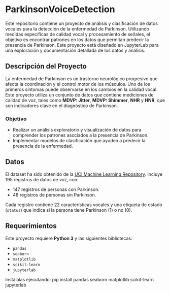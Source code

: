 # ParkinsonVoiceDetection

Este repositorio contiene un proyecto de análisis y clasificación de datos vocales para la detección de la enfermedad de Parkinson. Utilizando medidas específicas de calidad vocal y procesamiento de señales, el objetivo es encontrar patrones en los datos que permitan predecir la presencia de Parkinson. Este proyecto está diseñado en JupyterLab para una exploración y documentación detallada de los datos y análisis.

## Descripción del Proyecto
La enfermedad de Parkinson es un trastorno neurológico progresivo que afecta la coordinación y el control motor de los músculos. Uno de los primeros síntomas puede observarse en los cambios en la calidad vocal. Este proyecto utiliza un conjunto de datos que contiene mediciones de calidad de voz, tales como **MDVP: Jitter**, **MDVP: Shimmer**, **NHR** y **HNR**, que son indicadores clave en el diagnóstico de Parkinson.

### Objetivo
- Realizar un análisis exploratorio y visualización de datos para comprender los patrones asociados a la presencia de Parkinson.
- Implementar modelos de clasificación que ayuden a predecir la presencia de la enfermedad.

## Datos
El dataset ha sido obtenido de la [UCI Machine Learning Repository](https://archive.ics.uci.edu/ml/index.php). Incluye 195 registros de datos de voz, con:
- 147 registros de personas con Parkinson.
- 48 registros de personas sin Parkinson.

Cada registro contiene 22 características vocales y una etiqueta de estado (`status`) que indica si la persona tiene Parkinson (1) o no (0).

## Requerimientos
Este proyecto requiere **Python 3** y las siguientes bibliotecas:
- `pandas`
- `seaborn`
- `matplotlib`
- `scikit-learn`
- `jupyterlab`

Instálalas ejecutando:
pip install pandas seaborn matplotlib scikit-learn jupyterlab



